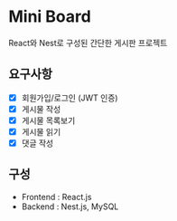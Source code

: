 # Mini Board
React와 Nest로 구성된 간단한 게시판 프로젝트

## 요구사항 
- [x] 회원가입/로그인 (JWT 인증)
- [x] 게시물 작성
- [x] 게시물 목록보기
- [x] 게시물 읽기
- [x] 댓글 작성

## 구성
- Frontend : React.js
- Backend : Nest.js, MySQL
